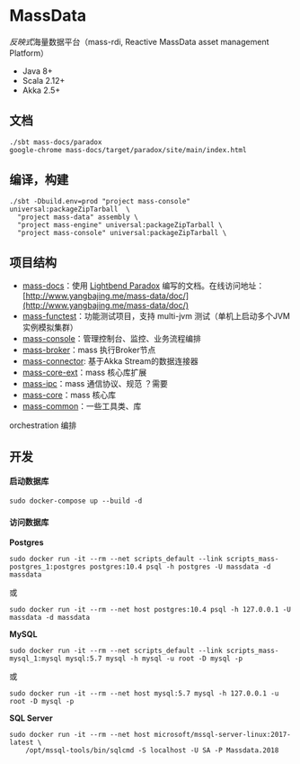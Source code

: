 # MassData

*反映式*海量数据平台（mass-rdi, Reactive MassData asset management Platform）

- Java 8+
- Scala 2.12+
- Akka 2.5+

## 文档

```
./sbt mass-docs/paradox
google-chrome mass-docs/target/paradox/site/main/index.html
```

## 编译，构建

```
./sbt -Dbuild.env=prod "project mass-console" universal:packageZipTarball  \
  "project mass-data" assembly \
  "project mass-engine" universal:packageZipTarball \
  "project mass-console" universal:packageZipTarball \
```

## 项目结构

- [mass-docs](mass-docs)：使用 [Lightbend Paradox](https://developer.lightbend.com/docs/paradox/latest/) 编写的文档。在线访问地址：[http://www.yangbajing.me/mass-data/doc/](http://www.yangbajing.me/mass-data/doc/)
- [mass-functest](mass-functest)：功能测试项目，支持 multi-jvm 测试（单机上启动多个JVM实例模拟集群）
- [mass-console](mass-console)：管理控制台、监控、业务流程编排
- [mass-broker](mass-broker)：mass 执行Broker节点
- [mass-connector](mass-connector): 基于Akka Stream的数据连接器
- [mass-core-ext](mass-core-ext)：mass 核心库扩展
- [mass-ipc](mass-pic)：mass 通信协议、规范 ？需要
- [mass-core](mass-core)：mass 核心库
- [mass-common](mass-common)：一些工具类、库

orchestration 编排

## 开发

#### 启动数据库

```
sudo docker-compose up --build -d
```

#### 访问数据库

**Postgres**

```
sudo docker run -it --rm --net scripts_default --link scripts_mass-postgres_1:postgres postgres:10.4 psql -h postgres -U massdata -d massdata
```
或
```
sudo docker run -it --rm --net host postgres:10.4 psql -h 127.0.0.1 -U massdata -d massdata
```

**MySQL**

```
sudo docker run -it --rm --net scripts_default --link scripts_mass-mysql_1:mysql mysql:5.7 mysql -h mysql -u root -D mysql -p
```
或
```
sudo docker run -it --rm --net host mysql:5.7 mysql -h 127.0.0.1 -u root -D mysql -p
```

**SQL Server**

```
sudo docker run -it --rm --net host microsoft/mssql-server-linux:2017-latest \
    /opt/mssql-tools/bin/sqlcmd -S localhost -U SA -P Massdata.2018
```
